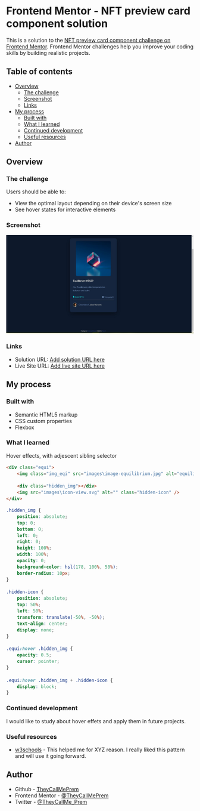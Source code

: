 # Frontend Mentor - NFT preview card component solution

This is a solution to the [NFT preview card component challenge on Frontend Mentor](https://www.frontendmentor.io/challenges/nft-preview-card-component-SbdUL_w0U). Frontend Mentor challenges help you improve your coding skills by building realistic projects.

## Table of contents

- [Overview](#overview)
  - [The challenge](#the-challenge)
  - [Screenshot](#screenshot)
  - [Links](#links)
- [My process](#my-process)
  - [Built with](#built-with)
  - [What I learned](#what-i-learned)
  - [Continued development](#continued-development)
  - [Useful resources](#useful-resources)
- [Author](#author)

## Overview

### The challenge

Users should be able to:

- View the optimal layout depending on their device's screen size
- See hover states for interactive elements

### Screenshot

![](images\screenshot.JPG)

### Links

- Solution URL: [Add solution URL here](https://your-solution-url.com)
- Live Site URL: [Add live site URL here](https://your-live-site-url.com)

## My process

### Built with

- Semantic HTML5 markup
- CSS custom properties
- Flexbox

### What I learned

Hover effects, with adjescent sibling selector

```html
<div class="equi">
	<img class="img_eqi" src="images\image-equilibrium.jpg" alt="equilibrium" />

	<div class="hidden_img"></div>
	<img src="images\icon-view.svg" alt="" class="hidden-icon" />
</div>
```

```css
.hidden_img {
	position: absolute;
	top: 0;
	bottom: 0;
	left: 0;
	right: 0;
	height: 100%;
	width: 100%;
	opacity: 0;
	background-color: hsl(178, 100%, 50%);
	border-radius: 10px;
}

.hidden-icon {
	position: absolute;
	top: 50%;
	left: 50%;
	transform: translate(-50%, -50%);
	text-align: center;
	display: none;
}

.equi:hover .hidden_img {
	opacity: 0.5;
	cursor: pointer;
}

.equi:hover .hidden_img + .hidden-icon {
	display: block;
}
```

### Continued development

I would like to study about hover effets and apply them in future projects.

### Useful resources

- [w3schools](https://www.w3schools.com/howto/howto_css_image_overlay_icon.asp) - This helped me for XYZ reason. I really liked this pattern and will use it going forward.

## Author

- Github - [TheyCallMePrem](https://github.com/TheyCallMePrem)
- Frontend Mentor - [@TheyCallMePrem](https://www.frontendmentor.io/profile/TheyCallMePrem)
- Twitter - [@TheyCallMe_Prem](https://twitter.com/TheyCallMe_Prem)

